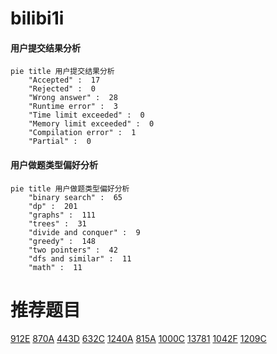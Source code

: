 # bilibi1i

<!-- tabs:start -->



#### **用户提交结果分析**

```mermaid
pie title 用户提交结果分析
    "Accepted" :  17
    "Rejected" :  0
    "Wrong answer" :  28
    "Runtime error" :  3
    "Time limit exceeded" :  0
    "Memory limit exceeded" :  0
    "Compilation error" :  1
    "Partial" :  0
```

#### **用户做题类型偏好分析**

```mermaid
pie title 用户做题类型偏好分析
    "binary search" :  65
    "dp" :  201
    "graphs" :  111
    "trees" :  31
    "divide and conquer" :  9
    "greedy" :  148
    "two pointers" :  42
    "dfs and similar" :  11
    "math" :  11
```



<!-- tabs:end -->
# 推荐题目
[912E](https://codeforces.com/contest/912/problem/E)
[870A](https://codeforces.com/contest/870/problem/A)
[443D](https://codeforces.com/contest/443/problem/D)
[632C](https://codeforces.com/contest/632/problem/C)
[1240A](https://codeforces.com/contest/1240/problem/A)
[815A](https://codeforces.com/contest/815/problem/A)
[1000C](https://codeforces.com/contest/1000/problem/C)
[13781](https://codeforces.com/contest/1378/problem/1)
[1042F](https://codeforces.com/contest/1042/problem/F)
[1209C](https://codeforces.com/contest/1209/problem/C)
